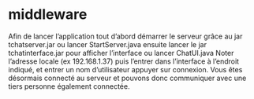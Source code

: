 # middleware
Afin de lancer l’application 
tout d’abord démarrer le serveur grâce au jar tchatserver.jar ou lancer StartServer.java
ensuite lancer le jar tchatinterface.jar pour afficher l’interface ou lancer ChatUI.java
Noter l’adresse locale (ex 192.168.1.37) puis l’entrer dans l’interface à l’endroit indiqué, et entrer un nom d’utilisateur 
appuyer sur connexion. 
Vous êtes désormais connecté au serveur et pouvons donc communiquer avec une tiers personne également connectée.
